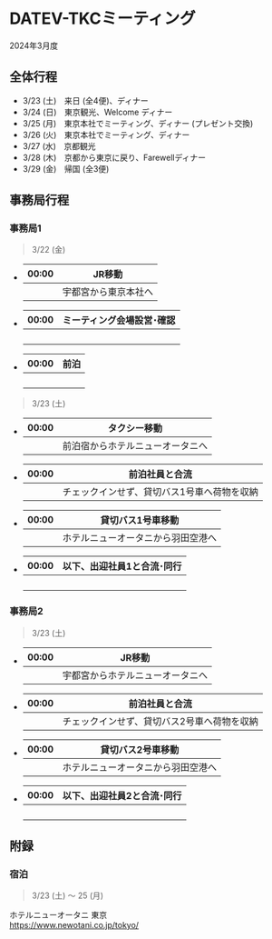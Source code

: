 # DATEV-TKCミーティング  

2024年3月度

## 全体行程

- 3/23 (土)　来日 (全4便)、ディナー
- 3/24 (日)　東京観光、Welcome ディナー
- 3/25 (月)　東京本社でミーティング、ディナー (プレゼント交換)
- 3/26 (火)　東京本社でミーティング、ディナー
- 3/27 (水)　京都観光
- 3/28 (木)　京都から東京に戻り、Farewellディナー
- 3/29 (金)　帰国 (全3便)

## 事務局行程

### 事務局1

> 3/22 (金)

- |00:00|JR移動|
  |--:|--|
  ||宇都宮から東京本社へ|

- |00:00|ミーティング会場設営･確認|
  |--:|--|
  ||<br>|

- |00:00|前泊|
  |--:|--|
  ||<br>|

> 3/23 (土)

- |00:00|タクシー移動|
  |--:|--|
  ||前泊宿からホテルニューオータニへ|

- |00:00|前泊社員と合流|
  |--:|--|
  ||チェックインせず、貸切バス1号車へ荷物を収納|

- |00:00|貸切バス1号車移動|
  |--:|--|
  ||ホテルニューオータニから羽田空港へ|

- |00:00|以下、出迎社員1と合流･同行|
  |--:|--|
  ||<br>|

### 事務局2

> 3/23 (土)

- |00:00|JR移動|
  |--:|--|
  ||宇都宮からホテルニューオータニへ|

- |00:00|前泊社員と合流|
  |--:|--|
  ||チェックインせず、貸切バス2号車へ荷物を収納|

- |00:00|貸切バス2号車移動|
  |--:|--|
  ||ホテルニューオータニから羽田空港へ|

- |00:00|以下、出迎社員2と合流･同行|
  |--:|--|
  ||<br>|

## 附録

### 宿泊

> 3/23 (土) ～ 25 (月)

ホテルニューオータニ 東京  
https://www.newotani.co.jp/tokyo/
